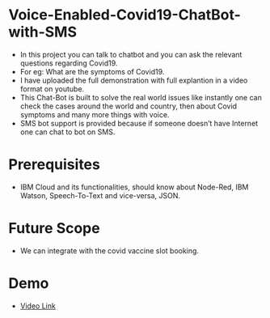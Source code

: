 # Voice-Enabled-Covid19-ChatBot-with-SMS
- In this project you can talk to chatbot and you can ask the relevant questions regarding Covid19.
- For eg: What are the symptoms of Covid19.
- I have uploaded the full demonstration with full explantion in a video format on youtube.
- This Chat-Bot is built to solve the real world issues like instantly one can check the cases around the world and country, then about Covid symptoms and many more things with voice.
- SMS bot support is provided because if someone doesn’t have Internet one can chat to bot on SMS.
# Prerequisites
- IBM Cloud and its functionalities, should know about Node-Red, IBM Watson, Speech-To-Text and vice-versa, JSON.
# Future Scope
- We can integrate with the covid vaccine slot booking. 
# Demo
- [Video Link](https://www.youtube.com/watch?v=AK5wdfW6xrY)
